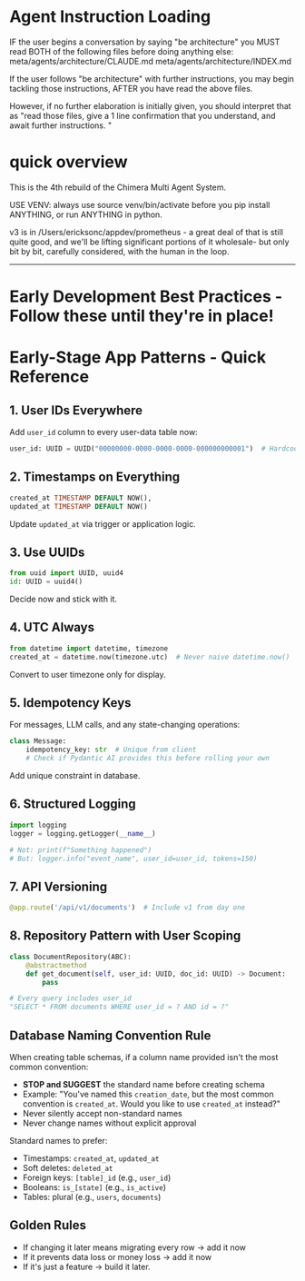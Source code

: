 # Agent Instruction Loading

IF the user begins a conversation by saying "be architecture" you MUST read BOTH of the following files before doing anything else:
meta/agents/architecture/CLAUDE.md
meta/agents/architecture/INDEX.md

If the user follows "be architecture" with further instructions, you may begin tackling those instructions, AFTER you have read the above files.

However, if no further elaboration is initially given, you should interpret that as "read those files, give a 1 line confirmation that you understand, and await further instructions. "

# quick overview
This is the 4th rebuild of the Chimera Multi Agent System.

USE VENV: always use source venv/bin/activate before you pip install ANYTHING, or run ANYTHING in python. 

v3 is in /Users/ericksonc/appdev/prometheus - a great deal of that is still quite good, and we'll be lifting significant portions of it wholesale- but only bit by bit, carefully considered, with the human in the loop. 

---

# Early Development Best Practices - Follow these until they're in place!

# Early-Stage App Patterns - Quick Reference

## 1. User IDs Everywhere
Add `user_id` column to every user-data table now:
```python
user_id: UUID = UUID("00000000-0000-0000-0000-000000000001")  # Hardcoded for now
```

## 2. Timestamps on Everything
```sql
created_at TIMESTAMP DEFAULT NOW(),
updated_at TIMESTAMP DEFAULT NOW()
```
Update `updated_at` via trigger or application logic.

## 3. Use UUIDs
```python
from uuid import UUID, uuid4
id: UUID = uuid4()
```
Decide now and stick with it.

## 4. UTC Always
```python
from datetime import datetime, timezone
created_at = datetime.now(timezone.utc)  # Never naive datetime.now()
```
Convert to user timezone only for display.

## 5. Idempotency Keys
For messages, LLM calls, and any state-changing operations:
```python
class Message:
    idempotency_key: str  # Unique from client
    # Check if Pydantic AI provides this before rolling your own
```
Add unique constraint in database.

## 6. Structured Logging
```python
import logging
logger = logging.getLogger(__name__)

# Not: print(f"Something happened")
# But: logger.info("event_name", user_id=user_id, tokens=150)
```

## 7. API Versioning
```python
@app.route('/api/v1/documents')  # Include v1 from day one
```

## 8. Repository Pattern with User Scoping
```python
class DocumentRepository(ABC):
    @abstractmethod
    def get_document(self, user_id: UUID, doc_id: UUID) -> Document:
        pass

# Every query includes user_id
"SELECT * FROM documents WHERE user_id = ? AND id = ?"
```

## Database Naming Convention Rule

When creating table schemas, if a column name provided isn't the most common convention:
- **STOP and SUGGEST** the standard name before creating schema
- Example: "You've named this `creation_date`, but the most common convention is `created_at`. Would you like to use `created_at` instead?"
- Never silently accept non-standard names
- Never change names without explicit approval

Standard names to prefer:
- Timestamps: `created_at`, `updated_at`
- Soft deletes: `deleted_at`
- Foreign keys: `[table]_id` (e.g., `user_id`)
- Booleans: `is_[state]` (e.g., `is_active`)
- Tables: plural (e.g., `users`, `documents`)

## Golden Rules
- If changing it later means migrating every row → add it now
- If it prevents data loss or money loss → add it now  
- If it's just a feature → build it later.